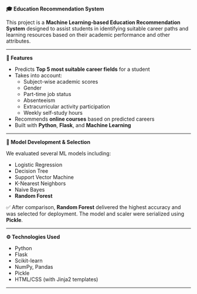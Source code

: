 **🎓 Education Recommendation System**

This project is a **Machine Learning-based Education Recommendation System** designed to assist students in identifying suitable career paths and learning resources based on their academic performance and other attributes.

---

**🚀 Features**

- Predicts **Top 5 most suitable career fields** for a student
- Takes into account:
  - Subject-wise academic scores
  - Gender
  - Part-time job status
  - Absenteeism
  - Extracurricular activity participation
  - Weekly self-study hours
- Recommends **online courses** based on predicted careers
- Built with **Python**, **Flask**, and **Machine Learning**

---

**🧠 Model Development & Selection**

We evaluated several ML models including:

- Logistic Regression  
- Decision Tree  
- Support Vector Machine  
- K-Nearest Neighbors  
- Naive Bayes  
- **Random Forest**

✅ After comparison, **Random Forest** delivered the highest accuracy and was selected for deployment. The model and scaler were serialized using **Pickle**.

---

**⚙️ Technologies Used**

- Python  
- Flask  
- Scikit-learn  
- NumPy, Pandas  
- Pickle  
- HTML/CSS (with Jinja2 templates)

---
